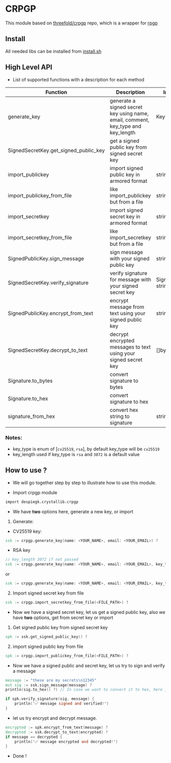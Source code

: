# CRPGP

This module based on [threefold/crpgp](https://github.com/threefoldtech/crpgp) repo, which is a wrapper for [rpgp](https://github.com/rpgp/rpgp)

## Install

All needed libs can be installed from [install.sh](./install.sh)

## High Level API

- List of supported functions with a description for each method

| Function                              | Description                                                                      | Input             | Output          |
| ------------------------------------- | -------------------------------------------------------------------------------- | ----------------- | --------------- |
| generate_key                          | generate a signed secret key using name, email, comment, key_type and key_length | KeyParams         | SignedSecretKey |
| SignedSecretKey.get_signed_public_key | get a signed public key from signed secret key                                   |                   | SignedPublicKey |
| import_publickey                      | import signed public key in armored format                                       | string            | SignedPublicKey |
| import_publickey_from_file            | like import_publickey but from a file                                            | string            | SignedPublicKey |
| import_secretkey                      | import signed secret key in armored format                                       | string            | SignedSecretKey |
| import_secretkey_from_file            | like import_secretkey but from a file                                            | string            | SignedSecretKey |
| SignedPublicKey.sign_message          | sign message with your signed public key                                         | string            | Signature       |
| SignedSecretKey.verify_signature      | verify signature for message with your signed secret key                         | Signature, string | bool            |
| SignedPublicKey.encrypt_from_text     | encrypt message from text using your signed public key                           | string            | []byte          |
| SignedSecretKey.decrypt_to_text       | decrypt encrypted messages to text using your signed secret key                  | []byte            | string          |
| Signature.to_bytes                    | convert signature to bytes                                                       |                   | []byte          |
| Signature.to_hex                      | convert signature to hex                                                         |                   | string          |
| signature_from_hex                    | convert hex string to signature                                                  | string            | Signature       |

### Notes:
- key_type is enum of [`cv25519`, `rsa`], by default key_type will be `cv25519`
- key_length used if key_type is `rsa` and `3072` is a default value

## How to use ?

- We will go together step by step to illustrate how to use this module.

- Import crpgp module

```v
import despiegk.crystallib.crpgp
```

- We have **two** options here, generate a new key, or import

1. Generate:
- CV25519 key:

```v
ssk := crpgp.generate_key(name: <YOUR_NAME>, email: <YOUR_EMAIL>) ?
```

- RSA key

```v
// key_length 3072 if not passed
ssk := crpgp.generate_key(name: <YOUR_NAME>, email: <YOUR_EMAIL>, key_type: .rsa) ?
```
or
```v
ssk := crpgp.generate_key(name: <YOUR_NAME>, email: <YOUR_EMAIL>, key_type: .rsa, key_length: <LENGTH>) ?
```

2. Import signed secret key from file

```v
ssk := crpgp.import_secretkey_from_file(<FILE_PATH>) ?
```

- Now we have a signed secret key, let us get a signed public key, also we have **two** options, get from secret key or import

1. Get signed public key from signed secret key

```v
spk := ssk.get_signed_public_key() ?
```

2. import signed public key from file

```v
spk := crpgp.import_publickey_from_file(<FILE_PATH>) ?
```

- Now we have a signed public and secret key, let us try to sign and verify a message

```v
message := "these are my secrets\n12345"
mut sig := ssk.sign_message(message) ?
println(sig.to_hex() ?) // In case we want to convert it to hex, here just to display it

if spk.verify_signature(sig, message) {
    println('✅ message signed and verified!')
}
```

- let us try encrypt and decrypt message.

```v
encrypted := spk.encrypt_from_text(message) ?
decrypted := ssk.decrypt_to_text(encrypted) ?
if message == decrypted {
    println('✅ message encrypted and decrypted!')
}
```

- Done !
